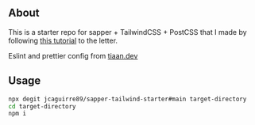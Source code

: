 ## About

This is a starter repo for sapper + TailwindCSS + PostCSS that I made by following [this tutorial](https://codechips.me/sapper-with-postcss-and-tailwind/) to the letter.

Eslint and prettier config from [tiaan.dev](https://tiaan.dev/posts/eslint-and-prettier-setup-for-sapper/)

## Usage

```bash
npx degit jcaguirre89/sapper-tailwind-starter#main target-directory
cd target-directory
npm i
```
